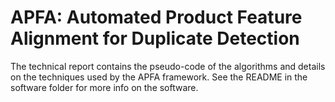 # APFA: Automated Product Feature Alignment for Duplicate Detection

The technical report contains the pseudo-code of the algorithms and details on the techniques used by the APFA framework.
See the README in the software folder for more info on the software.  
